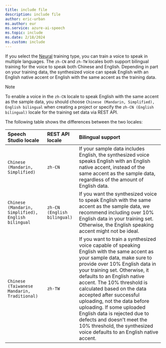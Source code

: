```yaml
---
title: include file
description: include file
author: eric-urban
ms.author: eur
ms.service: azure-ai-speech
ms.topic: include
ms.date: 2/18/2024
ms.custom: include
---
```


If you select the [Neural](?tabs=neural) training type, you can train a voice to speak in multiple languages. The `zh-CN` and `zh-TW` locales both support bilingual training for the voice to speak both Chinese and English. Depending in part on your training data, the synthesized voice can speak English with an English native accent or English with the same accent as the training data.

> [!NOTE]
> To enable a voice in the `zh-CN` locale to speak English with the same accent as the sample data, you should choose `Chinese (Mandarin, Simplified), English bilingual` when creating a project or specify the `zh-CN (English bilingual)` locale for the training set data via REST API.

The following table shows the differences between the two locales:

| Speech Studio locale | REST API locale | Bilingual support | 
|:------------- |:------- |:-------------------------- |
| `Chinese (Mandarin, Simplified)` | `zh-CN` |If your sample data includes English, the synthesized voice speaks English with an English native accent, instead of the same accent as the sample data, regardless of the amount of English data. | 
| `Chinese (Mandarin, Simplified), English bilingual` | `zh-CN (English bilingual)` |If you want the synthesized voice to speak English with the same accent as the sample data, we recommend including over 10% English data in your training set. Otherwise, the English speaking accent might not be ideal. |
| `Chinese (Taiwanese Mandarin, Traditional)` | `zh-TW` | If you want to train a synthesized voice capable of speaking English with the same accent as your sample data, make sure to provide over 10% English data in your training set. Otherwise, it defaults to an English native accent. The 10% threshold is calculated based on the data accepted after successful uploading, not the data before uploading. If some uploaded English data is rejected due to defects and doesn't meet the 10% threshold, the synthesized voice defaults to an English native accent. | 


